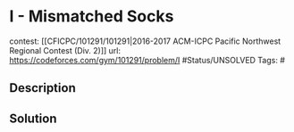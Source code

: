 # I - Mismatched Socks

contest: [[CFICPC/101291/101291|2016-2017 ACM-ICPC Pacific Northwest Regional Contest (Div. 2)]]
url: https://codeforces.com/gym/101291/problem/I
#Status/UNSOLVED
Tags: #

## Description

## Solution

